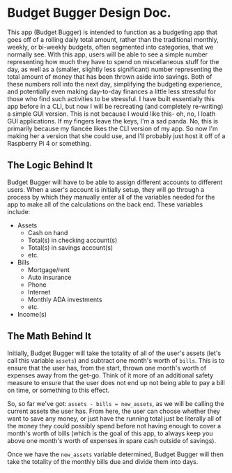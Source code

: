 # Budget Bugger Design Doc.

This app (Budget Bugger) is intended to function as a budgeting app that goes off of a
rolling daily total amount, rather than the traditional monthly, weekly, or bi-weekly
budgets, often segmented into categories, that we normally see.  With this app, users
will be able to see a simple number representing how much they have to spend on
miscellaneous stuff for the day, as well as a (smaller, slightly less significant)
number representing the total amount of money that has been thrown aside into savings.
Both of these numbers roll into the next day, simplifying the budgeting experience,
and potentially even making day-to-day finances a little less stressful for those who
find such activities to be stressful.  I have built essentially this app before in a
CLI, but now I will be recreating (and completely re-writing) a simple GUI version.
This is not because I would like this- oh, no, I loath GUI applications.  If my fingers
leave the keys, I'm a sad panda.  No, this is primarily because my fiancée likes the
CLI version of my app.  So now I'm making her a version that she could use, and I'll
probably just host it off of a Raspberry Pi 4 or something.

## The Logic Behind It

Budget Bugger will have to be able to assign different accounts to different users.
When a user's account is initially setup, they will go through a process by which
they manually enter all of the variables needed for the app to make all of the
calculations on the back end.  These variables include:

- Assets
  - Cash on hand
  - Total(s) in checking account(s)
  - Total(s) in savings account(s)
  - etc.  
- Bills
  - Mortgage/rent
  - Auto insurance
  - Phone
  - Internet
  - Monthly ADA investments
  - etc.  
- Income(s)

## The Math Behind It

Initially, Budget Bugger will take the totality of all of the user's assets (let's
call this variable `assets`) and subtract one month's worth of `bills`.  This is to
ensure that the user has, from the start, thrown one month's worth of expenses away
from the get-go.  Think of it more of an additional safety measure to ensure that
the user does not end up not being able to pay a bill on time, or something to this
effect.

So, so far we've got:
`assets - bills = new_assets`,
as we will be calling the current assets the user has.  From here, the user can
choose whether they want to save any money, or just have the running total just be
literally all of the money they could possibly spend before not having enough to
cover a month's worth of bills (which is the goal of this app, to always keep you
above one month's worth of expenses in spare cash outside of savings).

Once we have the `new_assets` variable determined, Budget Bugger will then take the
totality of the monthly bills due and divide them into days.